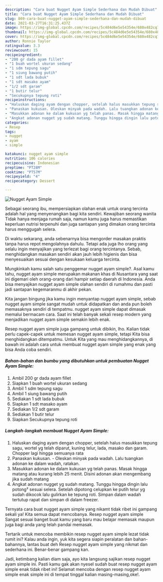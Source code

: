 ```yaml
---
description: "Cara buat Nugget Ayam Simple Sederhana dan Mudah Dibuat"
title: "Cara buat Nugget Ayam Simple Sederhana dan Mudah Dibuat"
slug: 869-cara-buat-nugget-ayam-simple-sederhana-dan-mudah-dibuat
date: 2021-03-27T16:31:25.437Z
image: https://img-global.cpcdn.com/recipes/5c484d6e5e54354e/680x482cq70/nugget-ayam-simple-foto-resep-utama.jpg
thumbnail: https://img-global.cpcdn.com/recipes/5c484d6e5e54354e/680x482cq70/nugget-ayam-simple-foto-resep-utama.jpg
cover: https://img-global.cpcdn.com/recipes/5c484d6e5e54354e/680x482cq70/nugget-ayam-simple-foto-resep-utama.jpg
author: Ronnie Taylor
ratingvalue: 3.3
reviewcount: 15
recipeingredient:
- "200 gr dada ayam fillet"
- "1 buah wortel ukuran sedang"
- "1 sdm tepung sagu"
- "1 siung bawang putih"
- "1 sdt lada bubuk"
- "1 sdt masako ayam"
- "1/2 sdt garam"
- "1 butir telur"
- "Secukupnya tepung roti"
recipeinstructions:
- "Haluskan daging ayam dengan chopper, setelah halus masukkan tepung sagu, wortel yg telah diparut, kuning telur, lada, masako dan garam. Chopper lagi hingga semuanya rata"
- "Panaskan kukusan. Oleskan minyak pada wadah. Lalu tuangkan adonan ke dalam wadah, ratakan."
- "Masukkan adonan ke dalam kukusan yg telah panas. Masak hingga matang atau kurang lebih 25 menit. Disini adonan akan mengembang jika sudah matang"
- "Angkat adonan nugget yg sudah matang. Tunggu hingga dingin lalu potong² sesuai selera. Setelah dipotong celupkan ke putih telur yg sudah dikocok lalu gulirkan ke tepung roti. Simpan dalam wadah tertutup rapat dan simpan di dalam freezer."
categories:
- Resep
tags:
- nugget
- ayam
- simple

katakunci: nugget ayam simple 
nutrition: 106 calories
recipecuisine: Indonesian
preptime: "PT28M"
cooktime: "PT57M"
recipeyield: "4"
recipecategory: Dessert

---
```



![Nugget Ayam Simple](https://img-global.cpcdn.com/recipes/5c484d6e5e54354e/680x482cq70/nugget-ayam-simple-foto-resep-utama.jpg)

Sebagai seorang ibu, mempersiapkan olahan enak untuk orang tercinta adalah hal yang menyenangkan bagi kita sendiri. Kewajiban seorang  wanita Tidak hanya menjaga rumah saja, namun kamu juga harus memastikan keperluan nutrisi terpenuhi dan juga santapan yang dimakan orang tercinta harus menggugah selera.

Di waktu  sekarang, anda sebenarnya bisa mengorder masakan praktis tanpa harus repot mengolahnya dahulu. Tetapi ada juga lho orang yang selalu ingin menyajikan yang terlezat bagi orang tercintanya. Sebab, menghidangkan masakan sendiri akan jauh lebih higienis dan bisa menyesuaikan sesuai dengan kesukaan keluarga tercinta. 



Mungkinkah kamu salah satu penggemar nugget ayam simple?. Asal kamu tahu, nugget ayam simple merupakan makanan khas di Nusantara yang saat ini digemari oleh orang-orang dari hampir setiap daerah di Indonesia. Anda bisa menyajikan nugget ayam simple olahan sendiri di rumahmu dan pasti jadi santapan kegemaranmu di akhir pekan.

Kita jangan bingung jika kamu ingin menyantap nugget ayam simple, sebab nugget ayam simple sangat mudah untuk didapatkan dan anda pun boleh memasaknya sendiri di tempatmu. nugget ayam simple dapat dimasak memalui bermacam cara. Saat ini telah banyak sekali resep modern yang menjadikan nugget ayam simple semakin lebih enak.

Resep nugget ayam simple juga gampang untuk dibikin, lho. Kalian tidak perlu capek-capek untuk memesan nugget ayam simple, tetapi Kita bisa menghidangkan ditempatmu. Untuk Kita yang mau menghidangkannya, di bawah ini adalah cara untuk membuat nugget ayam simple yang enak yang bisa Anda coba sendiri.

<!--inarticleads1-->

##### Bahan-bahan dan bumbu yang dibutuhkan untuk pembuatan Nugget Ayam Simple:

1. Ambil 200 gr dada ayam fillet
1. Siapkan 1 buah wortel ukuran sedang
1. Ambil 1 sdm tepung sagu
1. Ambil 1 siung bawang putih
1. Sediakan 1 sdt lada bubuk
1. Siapkan 1 sdt masako ayam
1. Sediakan 1/2 sdt garam
1. Sediakan 1 butir telur
1. Siapkan Secukupnya tepung roti




<!--inarticleads2-->

##### Langkah-langkah membuat Nugget Ayam Simple:

1. Haluskan daging ayam dengan chopper, setelah halus masukkan tepung sagu, wortel yg telah diparut, kuning telur, lada, masako dan garam. Chopper lagi hingga semuanya rata
1. Panaskan kukusan. - Oleskan minyak pada wadah. Lalu tuangkan adonan ke dalam wadah, ratakan.
1. Masukkan adonan ke dalam kukusan yg telah panas. Masak hingga matang atau kurang lebih 25 menit. Disini adonan akan mengembang jika sudah matang
1. Angkat adonan nugget yg sudah matang. Tunggu hingga dingin lalu potong² sesuai selera. Setelah dipotong celupkan ke putih telur yg sudah dikocok lalu gulirkan ke tepung roti. Simpan dalam wadah tertutup rapat dan simpan di dalam freezer.




Ternyata cara buat nugget ayam simple yang nikamt tidak ribet ini gampang sekali ya! Kita semua dapat mencobanya. Resep nugget ayam simple Sangat sesuai banget buat kamu yang baru mau belajar memasak maupun juga bagi anda yang telah pandai memasak.

Tertarik untuk mencoba membikin resep nugget ayam simple lezat tidak rumit ini? Kalau anda ingin, yuk kita segera siapin peralatan dan bahan-bahannya, lantas buat deh Resep nugget ayam simple yang nikmat dan sederhana ini. Benar-benar gampang kan. 

Jadi, ketimbang kalian diam saja, ayo kita langsung sajikan resep nugget ayam simple ini. Pasti kamu gak akan nyesel sudah buat resep nugget ayam simple enak tidak ribet ini! Selamat mencoba dengan resep nugget ayam simple enak simple ini di tempat tinggal kalian masing-masing,oke!.

